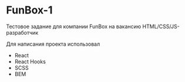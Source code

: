 # FunBox-1
Тестовое задание для компании FunBox на вакансию HTML/CSS/JS-разработчик

Для написания проекта использовал 
* React
* React Hooks
* SCSS
* BEM
